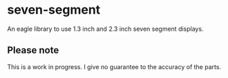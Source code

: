 # seven-segment
An eagle library to use 1.3 inch and 2.3 inch seven segment displays.

## Please note
This is a work in progress. I give no guarantee to the accuracy of the parts.
